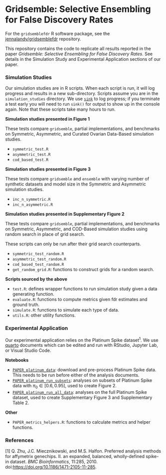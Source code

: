 # Gridsemble: Selective Ensembling for False Discovery Rates

For the `gridsemblefdr` R software package, see the [jennalandy/gridsemblefdr](https://github.com/jennalandy/gridsemblefdr) repository.

This repository contains the code to replicate all results reported in the paper *Gridsemble: Selective Ensembling for False Discovery Rates*. See details in the Simulation Study and Experimental Application sections of our paper.

### Simulation Studies

Our simulation studies are in R scripts. When each script is run, it will log progress and results in a new sub-directory. Scripts assume you are in the `simulation_studies` directory. We use [`sink`](https://www.rdocumentation.org/packages/base/versions/3.6.2/topics/sink) to log progress; if you terminate a test early you will need to run `sink()` for output to show up in the console again. Note that these scripts take many hours to run.

**Simulation studies presented in Figure 1**

These tests compare `gridsemble`, partial implementations, and benchmarks on Symmetric, Asymmetric, and Curated Ovarian Data-Based simulation studies.

- `symmetric_test.R`
- `asymmetric_test.R`
- `cod_based_test.R`

**Simulation studies presented in Figure 3**

These tests compare `gridsemble` and `ensemble` with varying number of synthetic datasets and model size in the Symmetric and Asymmetric simulation studies.

- `inc_n_symmetric.R`
- `inc_n_asymmetric.R`

**Simulation studies presented in Supplementary Figure 2**

These tests compare `gridsemble`, partial implementations, and benchmarks on Symmetric, Asymmetric, and COD-Based simulation studies using random search in place of grid search. 

These scripts can only be run after their grid search counterparts.

- `symmetric_test_random.R`
- `asymmetric_test_random.R`
- `cod_based_test_random.R`
- `get_random_grid.R`: functions to construct grids for a random search.

**Scripts sourced by the above**

- `test.R`: defines wrapper functions to run simulation study given a data generating function.
- `evaluate.R`: functions to compute metrics given fdr estimates and ground truth.
- `simulate.R`: functions to simulate each type of data.
- `utils.R`: other utility functions.

### Experimental Application

Our experimental application relies on the Platinum Spike dataset<sup>1</sup>. We use [quarto](https://quarto.org/) documents which can be edited and run with RStudio, Jupyter Lab, or Visual Studio Code.

**Notebooks**

- [`PAPER_platinum_data`](https://github.com/jennalandy/gridsemble_PAPER/blob/main/experimental/PAPER_platinum_data.pdf): download and pre-process Platinum Spike data. This needs to be run before either of the analysis documents.
- [`PAPER_platinum_run_subsets`](https://github.com/jennalandy/gridsemble_PAPER/blob/main/experimental/PAPER_platinum_run_subsets.pdf): analyses on subsets of Platinum Spike data with $\pi_0 \in [0.6, 0.95]$, used to create Figure 2.
- [`PAPER_platinum_run_all_data`](https://github.com/jennalandy/gridsemble_PAPER/blob/main/experimental/PAPER_platinum_run_all_data.pdf): analyses on the full Platinum Spike dataset, used to create Supplementary Figure 3 and Supplementary Table 2.

**Other**

- `PAPER_metrics_helpers.R`: functions to calculate metrics and helper functions.

### References

[1] Q. Zhu, J.C. Miecznikowski, and M.S. Halfon. Preferred analysis methods for affymetrix genechips. II. an expanded, balanced, wholly-defined spike-in dataset. *BMC Bioinformatics*, 11:285, 2010. doi:https://doi.org/10.1186/1471-2105-11-285.
